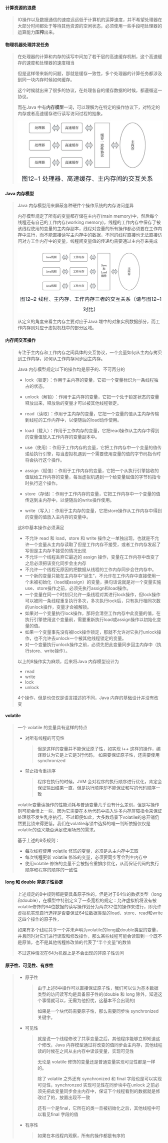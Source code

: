 #### 计算资源的浪费

> IO操作以及数据通信的速度远远低于计算机的运算速度，并不希望处理器在大部分时间都处于等待其他资源的空闲状态，必须使用一些手段吧处理器的运算能力**压榨**出来。

#### 物理机器处理并发任务

> 在处理器的计算和内存的读写中间加了若干层的高速缓存机制，这个高速缓存的速度和处理器的速度相当
>
> 但是这样带来新的问题，那就是缓存一致性，多个处理器的计算任务都涉及到同一块内存时候如何缓存。
>
> 这个时候就出来了很多的协议，在处理各自的缓存数据的时候，都遵循这一协议。
>
> 而在Java 中有**内存模型**一词，可以理解为在特定的操作协议下，对特定的内存或者高速缓存进行读写访问过程的抽象。
>
> ![a](./pic/jvm_j1.png)

#### Java 内存模型

> Java 内存模型用来屏蔽各种硬件个操作系统的内存访问差异
>
> 内存模型规定了所有的变量都存储在主内存(main memory)中，然后每个线程还有自己的工作内存(working memory)，线程的工作内存中保存了被该线程使用的变量的主内存副本，线程对变量的所有操作都必须要在工作内存中进行，而不能直接读写主内存中的数据，不同的线程直接也无法直接访问对方工作内存中的变量，线程间变量值的传递均需要通过主内存来完成
>
> ![a](./pic/jvm_j3.png)
>
> 从定义的角度来看主内存主要对应于Java 堆中的对象实例数据部分，而工作内存则对应于虚拟机栈中的部分区域。

#### 内存间交互操作

> 专注于主内存和工作内存之间具体的交互协议，一个变量如何从主内存拷贝到工作内存，如何从工作内存同步回主内存。
>
> Java 内存模型规定以下的操作均是原子的、不可再分的
>
> * lock（锁定）：作用于主内存的变量，它把一个变量标识为一条线程独占的状态。
>
> * unlock（解锁）：作用于主内存的变量，它把一个处于锁定状态的变量释放出来，释放后的变量才可以被其他线程锁定。
> * read（读取）：作用于主内存的变量，它把一个变量的值从主内存传输到线程的工作内存中，以便随后的load动作使用。
> * load（载入）：作用于工作内存的变量，它把read操作从主内存中得到的变量值放入工作内存的变量副本中。
> * use（使用）：作用于工作内存的变量，它把工作内存中一个变量的值传递给执行引擎，每当虚拟机遇到一个需要使用变量的值的字节码指令时将会执行这个操作。
> * assign（赋值）：作用于工作内存的变量，它把一个从执行引擎接收的值赋给工作内存的变量，每当虚拟机遇到一个给变量赋值的字节码指令时执行这个操作。
> * store（存储）：作用于工作内存的变量，它把工作内存中一个变量的值传送到主内存中，以便随后的write操作使用。
> * write（写入）：作用于主内存的变量，它把store操作从工作内存中得到的变量的值放入主内存的变量中。
>
> 这8中基本操作必须满足
>
> * 不允许 read 和 load，store 和 write 操作之一单独出现，也就是不允许一个变量从主内存读取了但是工作内存不接受，或者工作内存发起了写但是主内存不接受的情况出现
> * 不允许一个线程丢弃它最近的 assign 操作，变量在工作内存中改变了之后必须把该变化同步会主内存
> * 不允许一个线程无原因的把数据从线程的工作内存同步会住内存中。
> * 一个新的变量只能在主内存中“诞生”，不允许在工作内存中直接使用一个未被初始化（load或assign）的变量，换句话说就是对一个变量实施use、store操作之前，必须先执行assign和load操作。
> * 一个变量在同一个时刻只允许一条线程对其进行lock操作，但lock操作可以被同一条线程重复执行多次，多次执行lock后，只有执行相同次数的unlock操作，变量才会被解锁。
> * 如果对一个变量执行lock操作，那将会清空工作内存中此变量的值，在执行引擎使用这个变量前，需要重新执行load或assign操作以初始化变量的值。
> * 如果一个变量事先没有被lock操作锁定，那就不允许对它执行unlock操作，也不允许去unlock一个被其他线程锁定的变量。
> * 对一个变量执行unlock操作之前，必须先把此变量同步回主内存中（执行store、write操作）。
>
> 以上的8操作实为麻烦，后来将Java 内存模型设计为
>
> * read
> * write
> * lock
> * unlock
>
> 4个操作，但是也仅仅是语言描述的不同，Java 内存的基础设计并没有改变

#### volatile

> 一个 volatile 的变量具有这样的特点
>
> * 对所有线程的可见性
>
>   > 但是这样的变量并不能保证原子性，如实现 i++ 这样的操作，编译器认为它是上它是3行代码， 如果要保证原子性，还需要使用 synchronized
>
> * 禁止指令重排序
>
>   > 程序在执行的时候，JVM 会对程序的执行顺序进行优化，肯定会保证输出结果一直，但是执行顺序却不能保证和写的代码顺序一致
>
> volatile变量读操作的性能消耗与普通变量几乎没有什么差别，但是写操作则可能会慢上一些，因为它需要在本地代码中插入许多内存屏障指令来保证处理器不发生乱序执行。不过即便如此，大多数场景下volatile的总开销仍然要比锁来得更低。我们在volatile与锁中选择的唯一判断依据仅仅是volatile的语义能否满足使用场景的需求。
>
> 基于上述的8条规则：
>
> * 每次线程使用 volatile 修饰的变量，必须是从主内存中去取
> * 每次线程更新 volatile 修饰的变量，必须要同步写会到主内存中
> * 使用volatile 修饰的变量不会被指令重排序优化，从而保证代码的执行顺序和程序的顺序的一致性

#### long 和 double 非原子性协定

> 上述规定的8中规则都是要具备原子性的，但是对于64位的数据类型（long和double），在模型中特别定义了一条宽松的规定：允许虚拟机将没有被volatile修饰的64位数据的读写操作划分为两次32位的操作来进行，即允许虚拟机实现自行选择是否要保证64位数据类型的load、store、read和write这四个操作的原子性，
>
> 如果有多个线程共享一个并未声明为volatile的long或double类型的变量，并且同时对它们进行读取和修改操作，那么某些线程可能会读取到一个既不是原值，也不是其他线程修改值的代表了“半个变量”的数值
>
> 不过这种情况在64为机器上是不会出现的非原子性访问

#### 原子性、可见性、有序性

> * 原子性
>
>   > 由于上述8中操作可以直接保证原子性，我们可以认为基本数据类型的访问读写均是具备原子性的(double 和 long 除外，知道这个事情就可以，无需为他担忧，这基本不会出现的)
>   >
>   > 如果是一个块代码需要原子性，那么需要同步块 synchronized 关键字。
>
> * 可见性
>
>   > 就是说一个线程修改了共享变量之后，其他程序能够立即知道这个修改，Java 内存模型通过将改变的值同步会主内存，其他线程读的时候在之间从主内存中读该变量，实现可见性
>   >
>   > 无论是 volatile 修饰的变量还是普通变量实现可见性都是一样的。
>   >
>   > 除了 volatile 之外还有 synchronized 和 final 字段也是可以实现可见性，synchronzed 实现可见性在同步块中在unlock 之前必须先把此变量同步会主内存中，保证下个线程看到的数据就是修改过了的，放置出现不一致
>   >
>   > 还有一个是final，它所在的类一旦被初始化之后，其他线程中可以看见final 字段的值
>
> * 有序性
>
>   > 如果在本线程内观察，所有的操作都是有序的

